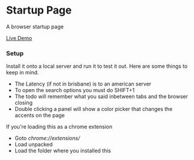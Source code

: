 # Startup Page
A browser startup page

[Live Demo](https://www.brendan-freeman.com/homepage/)

### Setup
Install it onto a local server and run it to test it out. 
Here are some things to keep in mind.
* The Latency (if not in brisbane) is to an american server
* To open the search options you must do SHIFT+1
* The todo will remember what you said inbetween tabs and the browser closing
* Double clicking a panel will show a color picker that changes the accents on the page

If you're loading this as a chrome extension
* Goto *chrome://extensions/*
* Load unpacked
* Load the folder where you installed this

